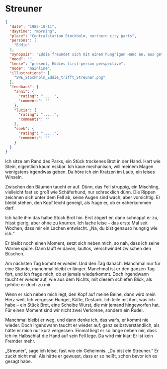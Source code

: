 # Streuner

```json
{
  "date": "1985-10-11",
  "daytime": "morning",
  "place": "Centralstation Stockholm, northern city parts",
  "persons": [
    "Eddie"
  ],
  "synopsis": "Eddie freundet sich mit einem hungrigen Hund an; aus geteiltem Brot wird stille Verbundenheit – der Streuner wird zu ihrem Anker im Straßenleben.",
  "mood": "",
  "tense": "present, Eddies first-person perspective",
  "mode": "mainline",
  "illustrations": [
    "SWE_Stockholm_Eddie_trifft_Streuner.png"
  ],
  "feedback": {
    "anni": {
      "rating": ".....",
      "comments": ""
    },
    "lucia": {
      "rating": ".....",
      "comments": ""
    },
    "soek": {
      "rating": ".....",
      "comments": ""
    }
  }
}
```

Ich sitze am Rand des Parks, ein Stück trockenes Brot in der Hand. Hart wie
Stein, eigentlich kaum essbar. Ich kaue mechanisch, will meinem Magen wenigstens
irgendwas geben. Da höre ich ein Kratzen im Laub, ein leises Winseln.

Zwischen den Bäumen taucht er auf. Dünn, das Fell struppig, ein Mischling,
vielleicht fast so groß wie Schäferhund, nur schrecklich dünn. Die Rippen
zeichnen sich unter dem Fell ab, seine Augen sind wach, aber vorsichtig. Er
bleibt stehen, den Kopf leicht geneigt, als frage er, ob er näherkommen darf.

Ich halte ihm das halbe Stück Brot hin. Erst zögert er, dann schnappt er zu,
frisst gierig, aber ohne zu knurren. Ich lache leise – das erste Mal seit
Wochen, dass mir ein Lachen entwischt. „Na, du bist genauso hungrig wie ich.“

Er bleibt noch einen Moment, setzt sich neben mich, so nah, dass ich seine Wärme
spüre. Dann läuft er davon, lautlos, verschwindet zwischen den Büschen.

Am nächsten Tag kommt er wieder. Und den Tag danach. Manchmal nur für eine
Stunde, manchmal bleibt er länger. Manchmal ist er den ganzen Tag fort, und ich
frage mich, ob er jemals wiederkommt. Doch irgendwann taucht er wieder auf, wie
aus dem Nichts, mit diesem schiefen Blick, als gehöre er doch zu mir.

Wenn er sich neben mich legt, den Kopf auf meine Beine, dann wird mein Herz
weit. Ich vergesse Hunger, Kälte, Gestank. Ich teile mit ihm, was ich habe – ein
Stück Brot, eine Scheibe Wurst, die mir jemand hingeworfen hat. Für einen Moment
sind wir nicht zwei Verlorene, sondern ein Rudel.

Manchmal bleibt er weg, und dann denke ich, das war’s, er kommt nie wieder. Doch
irgendwann taucht er wieder auf, ganz selbstverständlich, als hätte er mich nur
kurz vergessen. Einmal liegt er so lange neben mir, dass ich im Halbschlaf die
Hand auf sein Fell lege. Da wird mir klar: Er ist kein Fremder mehr.

„Streuner“, sage ich leise, fast wie ein Geheimnis. „Du bist ein Streuner.“ Er
zuckt nicht mal. Als hätte er gewusst, dass er so heißt, schon bevor ich es
gesagt habe.
